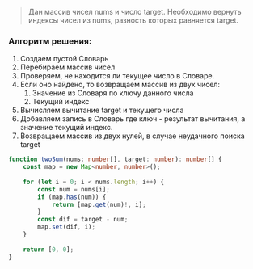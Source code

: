 > Дан массив чисел nums и число target. Необходимо вернуть индексы чисел из nums, разность которых равняется target.

### Алгоритм решения:
1. Создаем пустой Словарь
2. Перебираем массив чисел
3. Проверяем, не находится ли текущее число в Словаре.
4. Если оно найдено, то возвращаем массив из двух чисел:
	1. Значение из Словаря по ключу данного числа
	2. Текущий индекс
5. Вычисляем вычитание target и текущего числа
6. Добавляем запись в Словарь где ключ - результат вычитания, а значение текущий индекс.
7. Возвращаем массив из двух нулей, в случае неудачного поиска target
```ts
function twoSum(nums: number[], target: number): number[] {
    const map = new Map<number, number>();
	
    for (let i = 0; i < nums.length; i++) {
        const num = nums[i];
        if (map.has(num)) {
            return [map.get(num)!, i];
        }
        const dif = target - num;
        map.set(dif, i);
    }
	
    return [0, 0];
}
```